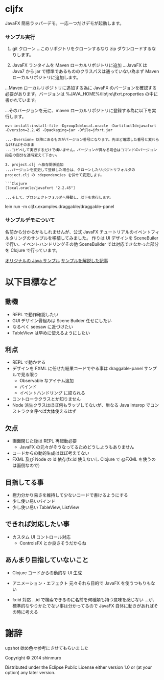 # cljfx
JavaFX 簡易ラッパーデモ。一応一つだけデモが起動します。

### サンプル実行
1. git クローン
...このリポジトリをクローンするなり zip ダウンロードするなりします。

2. JavaFX ランタイムを Maven ローカルリポジトリに追加
...JavaFX は Java7 から jar で標準であるもののクラスパスは通っていない為まず Maven ローカルリポジトリに追加します。

...Maven ローカルリポジトリに追加する為に JavaFX のバージョンを確認する必要があります。バージョンは %JAVA_HOME%\lib\jre\jfxrt.properties の中に書かれています。

...そのバージョンを元に、maven ローカルリポジトリに登録する為に以下を実行します。

```
mvn install:install-file -DgroupId=local.oracle -DartifactId=javafxrt -Dversion=2.2.45 -Dpackaging=jar -Dfile=jfxrt.jar

...-Dversion= 以降にあるものがバージョン番号になります。先ほど確認した番号と変わらなければそのまま
...コピペして実行するだけで構いません。バージョンが異なる場合はコマンドのバージョン指定の部分を適時変えて下さい。

3. project.clj へ依存関係追加
...バージョンを変更して登録した場合は、クローンしたリポジトリフォルダの project.clj の :dependencies を併せて変更します。

```Clojure
[local.oracle/javafxrt "2.2.45"]

...そして、プロジェクトフォルダへ移動し、以下を実行します。

```
lein run -m cljfx.examples.draggable/draggable-panel

### サンプルデモについて
名前から分かるかもしれませんが、公式 JavaFX チュートリアルのイベントフィルタリングのサンプルを移植してみました。
作りは UI デザインを SceneBuiler で行い、イベントハンドリングその他 SceneBuilder では対応できなかった部分を
Clojure で行っています。

[オリジナルの Java サンプル](http://docs.oracle.com/javafx/2/events/DraggablePanelsExample.java.htm)
[サンプルを解説した記事](http://docs.oracle.com/javafx/2/events/filters.htm)

# 以下目標など
## 動機
- REPL で動作確認したい
- GUI デザイン骨組みは Scene Builder 任せにしたい
- なるべく seesaw に近づけたい
- TableView は早めに使えるようにしたい

## 利点
- REPL で動かせる
- デザインを FXML に任せた結果コードでやる事は draggable-panel サンプルで見る限り
  - Observable なアイテム追加
  - バインド
  - イベントハンドリング
  に絞られる
- コントローラクラスとか知りません
- Node 派生クラスはほぼ何もラップしてないが、単なる Java Interop でコンストラクタ呼べば大体使えるはず

## 欠点
- 画面閉じた後は REPL 再起動必要
  - JavaFX の元々がそうなってるためどうしようもありません
- コードからの動的生成はほぼ考えてない
- FXML 及び Node の id 依存(fx:id 使えないし Clojure で @FXML を使うのは面倒なので)

## 目指してる事
- 極力分かり易さを維持して少ないコードで書けるようにする
- 少し使い易いバインド
- 少し使い易い TableView, ListView

## できれば対応したい事
- カスタム UI コントロール対応
  - ControlsFX とか良さそうだからね

## あんまり目指していないこと
- Clojure コードからの動的な UI 生成
- アニメーション・エフェクト
元々それら目的で JavaFX を使うつもりもない

- fx:id 対応
...id で検索できるのに名前を何種類も持つ意味を感じない
...が、標準的なやりかたでない事は分かってるので JavaFX 自体に動きがあればその時に考える

# 謝辞
upshot 始め色々参考にさせてもらいました

Copyright © 2014 shinmuro

Distributed under the Eclipse Public License either version 1.0 or (at your option) any later version.
